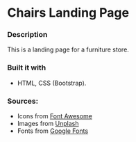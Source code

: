 # Chairs Landing Page

### Description
This is a landing page for a furniture store. 

### Built it with
- HTML, CSS (Bootstrap).

### Sources:

- Icons from [Font Awesome](https://fontawesome.com/)
- Images from [Unplash](https://unsplash.com/)
- Fonts from [Google Fonts](https://fonts.google.com/)
